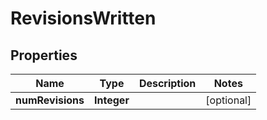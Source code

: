 
# RevisionsWritten

## Properties
Name | Type | Description | Notes
------------ | ------------- | ------------- | -------------
**numRevisions** | **Integer** |  |  [optional]



